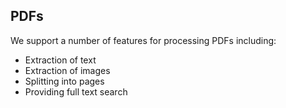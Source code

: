 ## PDFs

We support a number of features for processing PDFs including:

- Extraction of text
- Extraction of images
- Splitting into pages
- Providing full text search
